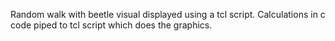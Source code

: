 Random walk with beetle visual displayed using a tcl script.  Calculations in c code piped to tcl script which does the graphics.
